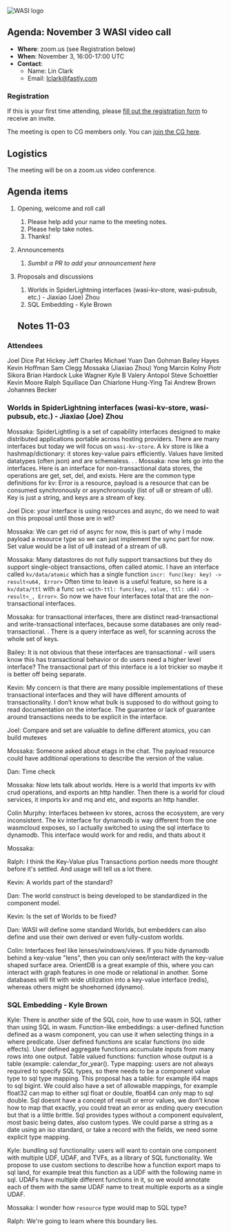 ![WASI logo](https://raw.githubusercontent.com/WebAssembly/WASI/main/WASI.png)

## Agenda: November 3 WASI video call

- **Where**: zoom.us (see Registration below)
- **When**: November 3, 16:00-17:00 UTC
- **Contact**:
  - Name: Lin Clark
  - Email: lclark@fastly.com

### Registration

If this is your first time attending, please [fill out the registration form](https://docs.google.com/forms/d/e/1FAIpQLSdpO6Lp2L_dZ2_oiDgzjKx7pb7s2YYHjeSIyfHWZZGSKoZKWQ/viewform?usp=sf_link) to receive an invite.

The meeting is open to CG members only. You can [join the CG here](https://www.w3.org/community/webassembly/).

## Logistics

The meeting will be on a zoom.us video conference.

## Agenda items

1. Opening, welcome and roll call
    1. Please help add your name to the meeting notes.
    1. Please help take notes.
    1. Thanks!
1. Announcements
    1. _Sumbit a PR to add your announcement here_
1. Proposals and discussions
    1. Worlds in SpiderLightning interfaces (wasi-kv-store, wasi-pubsub, etc.) - Jiaxiao (Joe) Zhou
    2. SQL Embedding - Kyle Brown

    ## Notes 11-03
### Attendees
Joel Dice
Pat Hickey
Jeff Charles
Michael Yuan
Dan Gohman
Bailey Hayes
Kevin Hoffman
Sam Clegg
Mossaka (Jiaxiao Zhou)
Yong
Marcin Kolny
Piotr Sikora
Brian Hardock
Luke Wagner
Kyle B
Valery Antopol
Steve Schoettler
Kevin Moore
Ralph Squillace
Dan Chiarlone
Hung-Ying Tai
Andrew Brown
Johannes Becker


### Worlds in SpiderLightning interfaces (wasi-kv-store, wasi-pubsub, etc.) - Jiaxiao (Joe) Zhou
 
Mossaka: SpiderLightling is a set of capability interfaces designed to make distributed applications portable across hosting providers. There are many interfaces but today we will focus on `wasi-kv-store`. A kv store is like a hashmap/dictionary: it stores key-value pairs efficiently. Values have limited datatypes (often json) and are schemaless. <a discussion of consistency>. <a discussion of transactions>. 
Mossaka: now lets go into the interfaces. Here is an interface for non-transactional data stores, the operations are get, set, del, and exists. Here are the common type definitions for kv: Error is a resource, payload is a resource that can be consumed synchronously or asynchronously (list of u8 or stream of u8). Key is just a string, and keys are a stream of key. 
 
Joel Dice: your interface is using resources and async, do we need to wait on this proposal until those are in wit?
 
Mossaka: We can get rid of async for now, this is part of why I made payload a resource type so we can just implement the sync part for now. Set value would be a list of u8 instead of a stream of u8.
 
Mossaka: Many datastores do not fully support transactions but they do support single-object transactions, often called atomic. I have an interface called `kv/data/atomic` which has a single function `incr: func(key: key) -> result<u64, Error>` Often time to leave is a useful feature, so here is a `kv/data/ttl` with a func `set-with-ttl: func(key, value, ttl: u64) -> result<_, Error>`. So now we have four interfaces total that are the non-transactional interfaces.
 
Mossaka: for transactional interfaces, there are distinct read-transactional and write-transactional interfaces, because some databases are only read-transactional. <more in-depth description of slides>. There is a query interface as well, for scanning across the whole set of keys.
 
Bailey: It is not obvious that these interfaces are transactional - will users know this has transactional behavior or do users need a higher level interface? The transactional part of this interface is a lot trickier so maybe it is better off being separate.
 
Kevin: My concern is that there are many possible implementations of these transactional interfaces and they will have different amounts of transactionality. I don’t know what bulk is supposed to do without going to read documentation on the interface. The guarantee or lack of guarantee around transactions needs to be explicit in the interface.
 
Joel: Compare and set are valuable to define different atomics, you can build mutexes
 
Mossaka: Someone asked about etags in the chat. The payload resource could have additional operations to describe the version of the value.
 
Dan: Time check
 
Mossaka: Now lets talk about worlds. Here is a world that imports kv with crud operations, and exports an http handler. Then there is a world for cloud services, it imports kv and mq and etc, and exports an http handler.
 
Colin Murphy: Interfaces between kv stores, across the ecosystem, are very inconsistent. The kv interface for dynamodb is way different from the one wasmcloud exposes, so I actually switched to using the sql interface to dynamodb. This interface would work for <missed> and redis, and thats about it
 
Mossaka: <notetaker missed this answer>

Ralph: I think the Key-Value plus Transactions portion needs more thought before it's settled. And usage will tell us a lot there.
 
Kevin: A worlds part of the standard?

Dan: The world construct is being developed to be standardized in the component model.

Kevin: Is the set of Worlds to be fixed?

Dan: WASI will define some standard Worlds, but embedders can also define and use their own derived or even fully-custom worlds.

Colin: Interfaces feel like lenses/windows/views. If you hide dynamodb behind a key-value "lens", then you can only see/interact with the key-value shaped surface area. OrientDB is a great example of this, where you can interact with graph features in one mode or relational in another. Some databases will fit with wide utilization into a key-value interface (redis), whereas others might be shoehorned (dynamo).
 
### SQL Embedding - Kyle Brown
 
Kyle: There is another side of the SQL coin, how to use wasm in SQL rather than using SQL in wasm. Function-like embeddings: a user-defined function defined as a wasm component, you can use it when selecting things in a where predicate. User defined functions are scalar functions (no side effects). User defined aggregate functions accumulate inputs from many rows into one output. Table valued functions: function whose output is a table (example: calendar_for_year(). Type mapping: users are not always required to specify SQL types, so there needs to be a component value type to sql type mapping. This proposal has a table: for example i64 maps to sql bigint. We could also have a set of allowable mappings, for example float32 can map to either sql float or double, float64 can only map to sql double. Sql doesnt have a concept of result or error values, we don’t know how to map that exactly, you could treat an error as ending query execution but that is a little brittle. Sql provides types without a component equivalent, most basic being dates, also custom types. We could parse a string as a date using an iso standard, or take a record with the fields, we need some explicit type mapping.
 
Kyle: bundling sql functionality: users will want to contain one component with multiple UDF, UDAF, and TVFs, as a library of SQL functionality. We propose to use custom sections to describe how a function export maps to sql land, for example treat this function as a UDF with the following name in sql. UDAFs have multiple different functions in it, so we would annotate each of them with the same UDAF name to treat multiple exports as a single UDAF.

Mossaka: I wonder how `resource` type would map to SQL type?

Ralph: We're going to learn where this boundary lies.
